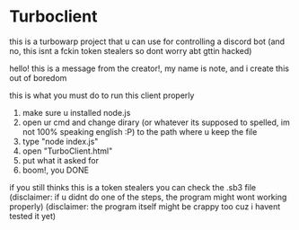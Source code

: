 # Turboclient
this is a turbowarp project that u can use for controlling a discord bot (and no, this isnt a fckin token stealers so dont worry abt gttin hacked)

hello! this is a message from the creator!, my name is note, and i create this out of boredom

this is what you must do to run this client properly

1. make sure u installed node.js
2. open ur cmd and change dirary (or whatever its supposed to spelled, im not 100% speaking english :P) to the path where u keep the file
3. type "node index.js"
4. open "TurboClient.html"
5. put what it asked for
6. boom!, you DONE

if you still thinks this is a token stealers
you can check the .sb3 file
(disclaimer: if u didnt do one of the steps, the program might wont working properly)
(disclaimer: the program itself might be crappy too cuz i havent tested it yet)
